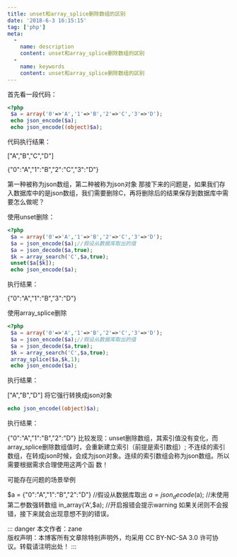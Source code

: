 ```yaml
---
title: unset和array_splice删除数组的区别
date: '2018-6-3 16:15:15'
tag: ['php']
meta:
  -
    name: description
    content: unset和array_splice删除数组的区别
  -
    name: keywords
    content: unset和array_splice删除数组的区别
---
```

首先看一段代码：
```php
<?php
 $a = array('0'=>'A','1'=>'B','2'=>'C','3'=>'D');
 echo json_encode($a);
 echo json_encode((object)$a);
```
代码执行结果：

["A","B","C","D"]

{"0":"A","1":"B","2":"C","3":"D"}

第一种被称为json数组，第二种被称为json对象 那接下来的问题是，如果我们存入数据库中的是json数组，我们需要删除C，再将删除后的结果保存到数据库中需要怎么做呢？

使用unset删除：
```php
<?php
 $a = array('0'=>'A','1'=>'B','2'=>'C','3'=>'D');
 $a = json_encode($a);//假设从数据库取出的值
 $a = json_decode($a,true);
 $k = array_search('C',$a,true);
 unset($a[$k]);  
 echo json_encode($a);
```
执行结果：

{"0":"A","1":"B","3":"D"}

使用array_splice删除
```php
<?php
 $a = array('0'=>'A','1'=>'B','2'=>'C','3'=>'D');
 $a = json_encode($a);//假设从数据库取出的值
 $a = json_decode($a,true);
 $k = array_search('C',$a,true);
 array_splice($a,$k,1);
 echo json_encode($a);
```
执行结果：

["A","B","D"] 将它强行转换成json对象
```php
echo json_encode((object)$a);
```
执行结果：

{"0":"A","1":"B","2":"D"} 比较发现：unset删除数组，其索引值没有变化，而array_splice删除数组值时，会重新建立索引（前提是索引数组）; 不连续的索引数组，在转成json时候，会成为json对象。连续的索引数组会称为json数组。所以需要根据需求合理使用这两个函 数！

可能存在问题的场景举例

$a = {"0":"A","1":"B","2":"D"} //假设从数据库取出 $a = json_decode($a); //未使用第二参数强转数组 in_array('A',$a); //开启报错会提示warning 如果关闭则不会报错，接下来就会出现意想不到的错误。

::: danger
本文作者：zane</br>
版权声明：本博客所有文章除特别声明外，均采用 CC BY-NC-SA 3.0 许可协议。转载请注明出处！
:::

